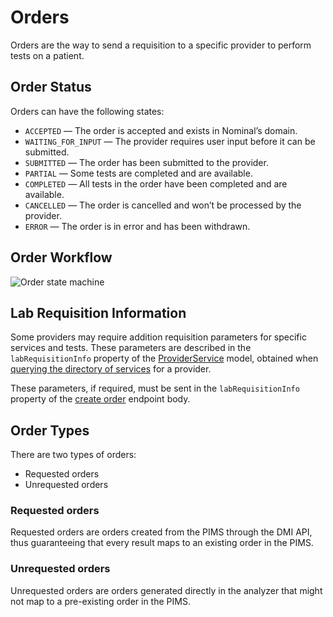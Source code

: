 # Orders

Orders are the way to send a requisition to a specific provider to perform tests on a patient.

## Order Status

Orders can have the following states:
- `ACCEPTED` — The order is accepted and exists in Nominal’s domain.
- `WAITING_FOR_INPUT` — The provider requires user input before it can be submitted.
- `SUBMITTED` — The order has been submitted to the provider.
- `PARTIAL` — Some tests are completed and are available.
- `COMPLETED` — All tests in the order have been completed and are available.
- `CANCELLED` — The order is cancelled and won’t be processed by the provider.
- `ERROR` — The order is in error and has been withdrawn.

## Order Workflow

![Order state machine](https://i.imgur.com/yhuAAyi.png)

## Lab Requisition Information
Some providers may require addition requisition parameters for specific services and tests. These parameters are described in the `labRequisitionInfo` property of the [ProviderService](/docs/dmi/schemas/provider-service) model, obtained when [querying the directory of services](/docs/dmi/api/operations/list-provider-services) for a provider. 

These parameters, if required, must be sent in the `labRequisitionInfo` property of the [create order](/docs/dmi/api/operations/create-a-order) endpoint body. 

## Order Types
There are two types of orders:
- Requested orders
- Unrequested orders


### Requested orders
Requested orders are orders created from the PIMS through the DMI API, thus guaranteeing that every result maps to an existing order in the PIMS.

### Unrequested orders
Unrequested orders are orders generated directly in the analyzer that might not map to a pre-existing order in the PIMS.
